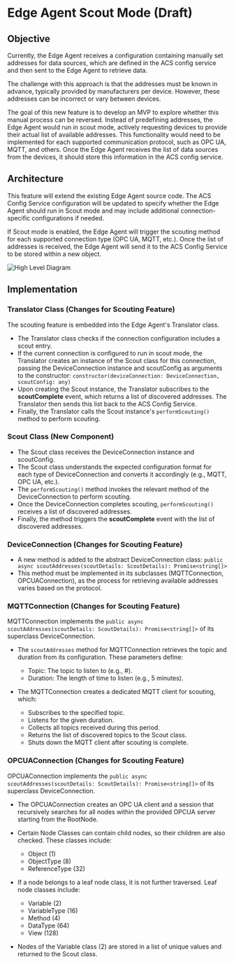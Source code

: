 # Edge Agent Scout Mode (Draft)

## Objective
Currently, the Edge Agent receives a configuration containing manually set addresses for data sources, which are defined in the ACS config service and then sent to the Edge Agent to retrieve data.

The challenge with this approach is that the addresses must be known in advance, typically provided by manufacturers per device. However, these addresses can be incorrect or vary between devices.

The goal of this new feature is to develop an MVP to explore whether this manual process can be reversed. Instead of predefining addresses, the Edge Agent would run in scout mode, actively requesting devices to provide their actual list of available addresses. This functionality would need to be implemented for each supported communication protocol, such as OPC UA, MQTT, and others.
Once the Edge Agent receives the list of data sources from the devices, it should store this information in the ACS config service.


## Architecture
This feature will extend the existing Edge Agent source code. The ACS Config Service configuration will be updated to specify whether the Edge Agent should run in Scout mode and may include additional connection-specific configurations if needed.

If Scout mode is enabled, the Edge Agent will trigger the scouting method for each supported connection type (OPC UA, MQTT, etc.). Once the list of addresses is received, the Edge Agent will send it to the ACS Config Service to be stored within a new object.

![High Level Diagram](https://github.com/AMRC-FactoryPlus/amrc-connectivity-stack/blob/za/edge_agent_scout_mode/docs/assets/edge-agent-scout/acs-edge-scout-high-level-diagram.png?raw=true)

## Implementation
### Translator Class (Changes for Scouting Feature)
The scouting feature is embedded into the Edge Agent's Translator class.
- The Translator class checks if the connection configuration includes a scout entry.
- If the current connection is configured to run in scout mode, the Translator creates an instance of the Scout class for this connection, passing the DeviceConnection instance and scoutConfig as arguments to the constructor:
`constructor(deviceConnection: DeviceConnection, scoutConfig: any)`
- Upon creating the Scout instance, the Translator subscribes to the **scoutComplete** event, which returns a list of discovered addresses. The Translator then sends this list back to the ACS Config Service.
- Finally, the Translator calls the Scout instance's `performScouting()` method to perform scouting.
  
### Scout Class (New Component)
- The Scout class receives the DeviceConnection instance and scoutConfig.
- The Scout class understands the expected configuration format for each type of DeviceConnection and converts it accordingly (e.g., MQTT, OPC UA, etc.).
- The `performScouting()` method invokes the relevant method of the DeviceConnection to perform scouting.
- Once the DeviceConnection completes scouting, `performScouting()` receives a list of discovered addresses.
- Finally, the method triggers the **scoutComplete** event with the list of discovered addresses.

### DeviceConnection (Changes for Scouting Feature)
- A new method is added to the abstract DeviceConnection class:
`public async scoutAddresses(scoutDetails: ScoutDetails): Promise<string[]>`
- This method must be implemented in its subclasses (MQTTConnection, OPCUAConnection), as the process for retrieving available addresses varies based on the protocol.

### MQTTConnection (Changes for Scouting Feature)
MQTTConnection implements the `public async scoutAddresses(scoutDetails: ScoutDetails): Promise<string[]>` of its superclass DeviceConnection. 
- The `scoutAddresses` method for MQTTConnection retrieves the topic and duration from its configuration.
These parameters define:
  - Topic: The topic to listen to (e.g., #).
  - Duration: The length of time to listen (e.g., 5 minutes).

- The MQTTConnection creates a dedicated MQTT client for scouting, which:
    - Subscribes to the specified topic.
    - Listens for the given duration.
    - Collects all topics received during this period.
    - Returns the list of discovered topics to the Scout class.
    - Shuts down the MQTT client after scouting is complete.
  
### OPCUAConnection (Changes for Scouting Feature)
OPCUAConnection implements the `public async scoutAddresses(scoutDetails: ScoutDetails): Promise<string[]>` of its superclass DeviceConnection.
- The OPCUAConnection creates an OPC UA client and a session that recursively searches for all nodes within the provided OPCUA server starting from the RootNode.
- Certain Node Classes can contain child nodes, so their children are also checked. These classes include:
    - Object (1)
    - ObjectType (8)
    - ReferenceType (32)

- If a node belongs to a leaf node class, it is not further traversed. Leaf node classes include:
    - Variable (2)
    - VariableType (16)
    - Method (4)
    - DataType (64)
    - View (128)

- Nodes of the Variable class (2) are stored in a list of unique values and returned to the Scout class.